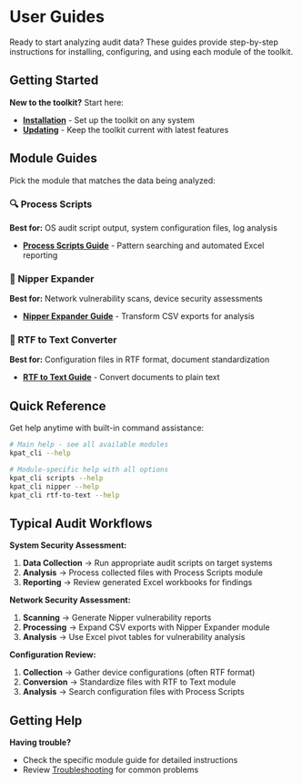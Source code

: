 # User Guides

Ready to start analyzing audit data? These guides provide step-by-step instructions for installing, configuring, and using each module of the toolkit.

## Getting Started

**New to the toolkit?** Start here:

- **[Installation](installation.md)** - Set up the toolkit on any system
- **[Updating](updating.md)** - Keep the toolkit current with latest features

## Module Guides

Pick the module that matches the data being analyzed:

### 🔍 Process Scripts
**Best for:** OS audit script output, system configuration files, log analysis

- **[Process Scripts Guide](process-scripts.md)** - Pattern searching and automated Excel reporting

### 🔧 Nipper Expander  
**Best for:** Network vulnerability scans, device security assessments

- **[Nipper Expander Guide](nipper-expander.md)** - Transform CSV exports for analysis

### 📄 RTF to Text Converter
**Best for:** Configuration files in RTF format, document standardization

- **[RTF to Text Guide](rtf-to-text.md)** - Convert documents to plain text

## Quick Reference

Get help anytime with built-in command assistance:

```bash
# Main help - see all available modules
kpat_cli --help

# Module-specific help with all options
kpat_cli scripts --help
kpat_cli nipper --help
kpat_cli rtf-to-text --help
```

## Typical Audit Workflows

**System Security Assessment:**

1. **Data Collection** → Run appropriate audit scripts on target systems
2. **Analysis** → Process collected files with Process Scripts module
3. **Reporting** → Review generated Excel workbooks for findings

**Network Security Assessment:**

1. **Scanning** → Generate Nipper vulnerability reports
2. **Processing** → Expand CSV exports with Nipper Expander module  
3. **Analysis** → Use Excel pivot tables for vulnerability analysis

**Configuration Review:**

1. **Collection** → Gather device configurations (often RTF format)
2. **Conversion** → Standardize files with RTF to Text module
3. **Analysis** → Search configuration files with Process Scripts

## Getting Help

**Having trouble?**

- Check the specific module guide for detailed instructions
- Review [Troubleshooting](../troubleshooting/README.md) for common problems
